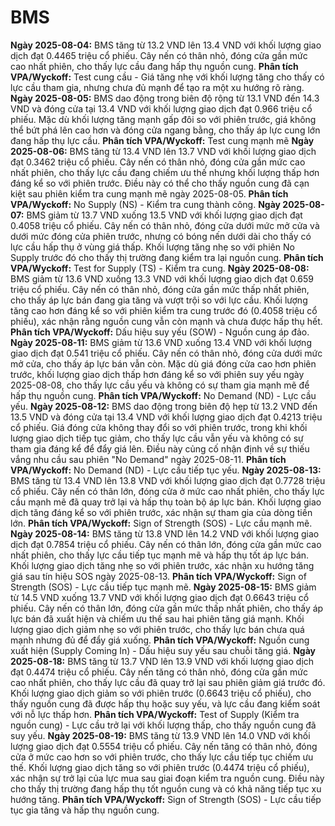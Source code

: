 # BMS

**Ngày 2025-08-04:** BMS tăng từ 13.2 VND lên 13.4 VND với khối lượng giao dịch đạt 0.4465 triệu cổ phiếu. Cây nến có thân nhỏ, đóng cửa gần mức cao nhất phiên, cho thấy lực cầu đang hấp thụ nguồn cung. **Phân tích VPA/Wyckoff:** Test cung cầu - Giá tăng nhẹ với khối lượng tăng cho thấy có lực cầu tham gia, nhưng chưa đủ mạnh để tạo ra một xu hướng rõ ràng.
**Ngày 2025-08-05:** BMS dao động trong biên độ rộng từ 13.1 VND đến 14.3 VND và đóng cửa tại 13.4 VND với khối lượng giao dịch đạt 0.966 triệu cổ phiếu. Mặc dù khối lượng tăng mạnh gấp đôi so với phiên trước, giá không thể bứt phá lên cao hơn và đóng cửa ngang bằng, cho thấy áp lực cung lớn đang hấp thụ lực cầu. **Phân tích VPA/Wyckoff:** Test cung mạnh mẽ
**Ngày 2025-08-06:** BMS tăng từ 13.4 VND lên 13.7 VND với khối lượng giao dịch đạt 0.3462 triệu cổ phiếu. Cây nến có thân nhỏ, đóng cửa gần mức cao nhất phiên, cho thấy lực cầu đang chiếm ưu thế nhưng khối lượng thấp hơn đáng kể so với phiên trước. Điều này có thể cho thấy nguồn cung đã cạn kiệt sau phiên kiểm tra cung mạnh mẽ ngày 2025-08-05. **Phân tích VPA/Wyckoff:** No Supply (NS) - Kiểm tra cung thành công.
**Ngày 2025-08-07:** BMS giảm từ 13.7 VND xuống 13.5 VND với khối lượng giao dịch đạt 0.4058 triệu cổ phiếu. Cây nến có thân nhỏ, đóng cửa dưới mức mở cửa và dưới mức đóng cửa phiên trước, nhưng có bóng nến dưới dài cho thấy có lực cầu hấp thụ ở vùng giá thấp. Khối lượng tăng nhẹ so với phiên No Supply trước đó cho thấy thị trường đang kiểm tra lại nguồn cung. **Phân tích VPA/Wyckoff:** Test for Supply (TS) - Kiểm tra cung.
**Ngày 2025-08-08:** BMS giảm từ 13.6 VND xuống 13.3 VND với khối lượng giao dịch đạt 0.659 triệu cổ phiếu. Cây nến có thân nhỏ, đóng cửa gần mức thấp nhất phiên, cho thấy áp lực bán đang gia tăng và vượt trội so với lực cầu. Khối lượng tăng cao hơn đáng kể so với phiên kiểm tra cung trước đó (0.4058 triệu cổ phiếu), xác nhận rằng nguồn cung vẫn còn mạnh và chưa được hấp thụ hết. **Phân tích VPA/Wyckoff:** Dấu hiệu suy yếu (SOW) - Nguồn cung áp đảo.
**Ngày 2025-08-11:** BMS giảm từ 13.6 VND xuống 13.4 VND với khối lượng giao dịch đạt 0.541 triệu cổ phiếu. Cây nến có thân nhỏ, đóng cửa dưới mức mở cửa, cho thấy áp lực bán vẫn còn. Mặc dù giá đóng cửa cao hơn phiên trước, khối lượng giao dịch thấp hơn đáng kể so với phiên suy yếu ngày 2025-08-08, cho thấy lực cầu yếu và không có sự tham gia mạnh mẽ để hấp thụ nguồn cung. **Phân tích VPA/Wyckoff:** No Demand (ND) - Lực cầu yếu.
**Ngày 2025-08-12:** BMS dao động trong biên độ hẹp từ 13.2 VND đến 13.5 VND và đóng cửa tại 13.4 VND với khối lượng giao dịch đạt 0.4213 triệu cổ phiếu. Giá đóng cửa không thay đổi so với phiên trước, trong khi khối lượng giao dịch tiếp tục giảm, cho thấy lực cầu vẫn yếu và không có sự tham gia đáng kể để đẩy giá lên. Điều này củng cố nhận định về sự thiếu vắng nhu cầu sau phiên "No Demand" ngày 2025-08-11. **Phân tích VPA/Wyckoff:** No Demand (ND) - Lực cầu tiếp tục yếu.
**Ngày 2025-08-13:** BMS tăng từ 13.4 VND lên 13.8 VND với khối lượng giao dịch đạt 0.7728 triệu cổ phiếu. Cây nến có thân lớn, đóng cửa ở mức cao nhất phiên, cho thấy lực cầu mạnh mẽ đã quay trở lại và hấp thụ toàn bộ áp lực bán. Khối lượng giao dịch tăng đáng kể so với phiên trước, xác nhận sự tham gia của dòng tiền lớn. **Phân tích VPA/Wyckoff:** Sign of Strength (SOS) - Lực cầu mạnh mẽ.
**Ngày 2025-08-14:** BMS tăng từ 13.8 VND lên 14.2 VND với khối lượng giao dịch đạt 0.7854 triệu cổ phiếu. Cây nến có thân lớn, đóng cửa gần mức cao nhất phiên, cho thấy lực cầu tiếp tục mạnh mẽ và hấp thụ tốt áp lực bán. Khối lượng giao dịch tăng nhẹ so với phiên trước, xác nhận xu hướng tăng giá sau tín hiệu SOS ngày 2025-08-13. **Phân tích VPA/Wyckoff:** Sign of Strength (SOS) - Lực cầu tiếp tục mạnh mẽ.
**Ngày 2025-08-15:** BMS giảm từ 14.5 VND xuống 13.7 VND với khối lượng giao dịch đạt 0.6643 triệu cổ phiếu. Cây nến có thân lớn, đóng cửa gần mức thấp nhất phiên, cho thấy áp lực bán đã xuất hiện và chiếm ưu thế sau hai phiên tăng giá mạnh. Khối lượng giao dịch giảm nhẹ so với phiên trước, cho thấy lực bán chưa quá mạnh nhưng đủ để đẩy giá xuống. **Phân tích VPA/Wyckoff:** Nguồn cung xuất hiện (Supply Coming In) - Dấu hiệu suy yếu sau chuỗi tăng giá.
**Ngày 2025-08-18:** BMS tăng từ 13.7 VND lên 13.9 VND với khối lượng giao dịch đạt 0.4474 triệu cổ phiếu. Cây nến tăng có thân nhỏ, đóng cửa gần mức cao nhất phiên, cho thấy lực cầu đã quay trở lại sau phiên giảm giá trước đó. Khối lượng giao dịch giảm so với phiên trước (0.6643 triệu cổ phiếu), cho thấy nguồn cung đã được hấp thụ hoặc suy yếu, và lực cầu đang kiểm soát với nỗ lực thấp hơn. **Phân tích VPA/Wyckoff:** Test of Supply (Kiểm tra nguồn cung) - Lực cầu trở lại với khối lượng thấp, cho thấy nguồn cung đã suy yếu.
**Ngày 2025-08-19:** BMS tăng từ 13.9 VND lên 14.0 VND với khối lượng giao dịch đạt 0.5554 triệu cổ phiếu. Cây nến tăng có thân nhỏ, đóng cửa ở mức cao hơn so với phiên trước, cho thấy lực cầu tiếp tục chiếm ưu thế. Khối lượng giao dịch tăng so với phiên trước (0.4474 triệu cổ phiếu), xác nhận sự trở lại của lực mua sau giai đoạn kiểm tra nguồn cung. Điều này cho thấy thị trường đang hấp thụ tốt nguồn cung và có khả năng tiếp tục xu hướng tăng. **Phân tích VPA/Wyckoff:** Sign of Strength (SOS) - Lực cầu tiếp tục gia tăng và hấp thụ nguồn cung.
